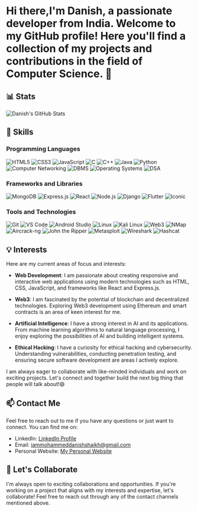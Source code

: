 # Hi there,I'm Danish, a passionate developer from India. Welcome to my GitHub profile! Here you'll find a collection of my projects and contributions in the field of Computer Science. 👋

## 📊 Stats

![Danish's GitHub Stats](https://github-readme-stats.vercel.app/api?username=daanishhshaikh&show_icons=true&theme=tokyonight)
<!-- ![Top Langs](https://github-readme-stats.vercel.app/api/top-langs/?username=daanishhshaikh&layout=compact) -->

## 🌱 Skills

### Programming Languages
![HTML5](https://img.shields.io/badge/-HTML5-E34F26?style=flat-square&logo=html5&logoColor=white&color=E34F26&logoWidth=20)
![CSS3](https://img.shields.io/badge/-CSS3-1572B6?style=flat-square&logo=css3&logoColor=white&color=1572B6&logoWidth=20)
![JavaScript](https://img.shields.io/badge/-JavaScript-F7DF1E?style=flat-square&logo=javascript&logoColor=black&color=F7DF1E&logoWidth=20)
![C](https://img.shields.io/badge/-C-A8B9CC?style=flat-square&logo=c&logoColor=white&color=A8B9CC&logoWidth=20)
![C++](https://img.shields.io/badge/-C++-00599C?style=flat-square&logo=c%2B%2B&logoColor=white&color=00599C&logoWidth=20)
![Java](https://img.shields.io/badge/-Java-007396?style=flat-square&logo=java&logoColor=white&color=007396&logoWidth=20)
![Python](https://img.shields.io/badge/-Python-3776AB?style=flat-square&logo=python&logoColor=white&color=3776AB&logoWidth=20)
![Computer Networking](https://img.shields.io/badge/-Computer%20Networking-00BFFF?style=flat-square&logo=network&logoColor=white&color=00BFFF&logoWidth=20)
![DBMS](https://img.shields.io/badge/-DBMS-FFA500?style=flat-square&logo=database&logoColor=white&color=FFA500&logoWidth=20)
![Operating Systems](https://img.shields.io/badge/-Operating%20Systems-000000?style=flat-square&logo=linux&logoColor=white&color=000000&logoWidth=20)
![DSA](https://img.shields.io/badge/-DSA-FF6F00?style=flat-square&logo=algorithm&logoColor=white&color=FF6F00&logoWidth=20)

### Frameworks and Libraries
![MongoDB](https://img.shields.io/badge/-MongoDB-47A248?style=flat-square&logo=mongodb&logoColor=white&color=47A248&logoWidth=20)
![Express.js](https://img.shields.io/badge/-Express.js-000000?style=flat-square&logo=express&logoColor=white&color=000000&logoWidth=20)
![React](https://img.shields.io/badge/-React-61DAFB?style=flat-square&logo=react&logoColor=black&color=61DAFB&logoWidth=20)
![Node.js](https://img.shields.io/badge/-Node.js-339933?style=flat-square&logo=node.js&logoColor=white&color=339933&logoWidth=20)
![Django](https://img.shields.io/badge/-Django-092E20?style=flat-square&logo=django&logoColor=white&color=092E20&logoWidth=20)
![Flutter](https://img.shields.io/badge/-Flutter-02569B?style=flat-square&logo=flutter&logoColor=white&color=02569B&logoWidth=20)
![Iconic](https://img.shields.io/badge/-Iconic-FF6F39?style=flat-square&logo=iconic&logoColor=white&color=FF6F39&logoWidth=20)

### Tools and Technologies
![Git](https://img.shields.io/badge/-Git-F05032?style=flat-square&logo=git&logoColor=white&color=F05032&logoWidth=20)
![VS Code](https://img.shields.io/badge/-VS%20Code-007ACC?style=flat-square&logo=visual-studio-code&logoColor=white&color=007ACC&logoWidth=20)
![Android Studio](https://img.shields.io/badge/-Android%20Studio-3DDC84?style=flat-square&logo=android-studio&logoColor=white&color=3DDC84&logoWidth=20)
![Linux](https://img.shields.io/badge/-Linux-FCC624?style=flat-square&logo=linux&logoColor=black&color=FCC624&logoWidth=20)
![Kali Linux](https://img.shields.io/badge/-Kali%20Linux-557C94?style=flat-square&logo=kali-linux&logoColor=white&color=557C94&logoWidth=20)
![Web3](https://img.shields.io/badge/-Web3-F16822?style=flat-square&logo=ethereum&logoColor=white&color=F16822&logoWidth=20)
![NMap](https://img.shields.io/badge/-NMap-000000?style=flat-square&logo=nmap&logoColor=white&color=000000&logoWidth=20)
![Aircrack-ng](https://img.shields.io/badge/-Aircrack--ng-1F8ACB?style=flat-square&logo=aircrack-ng&logoColor=white&color=1F8ACB&logoWidth=20)
![John the Ripper](https://img.shields.io/badge/-John%20the%20Ripper-262626?style=flat-square&logo=john-the-ripper&logoColor=white&color=262626&logoWidth=20)
![Metasploit](https://img.shields.io/badge/-Metasploit-DC382D?style=flat-square&logo=metasploit&logoColor=white&color=DC382D&logoWidth=20)
![Wireshark](https://img.shields.io/badge/-Wireshark-1679A7?style=flat-square&logo=wireshark&logoColor=white&color=1679A7&logoWidth=20)
![Hashcat](https://img.shields.io/badge/-Hashcat-2E3440?style=flat-square&logo=hashcat&logoColor=white&color=2E3440&logoWidth=20)


## 💡 Interests

Here are my current areas of focus and interests:

- **Web Development**: I am passionate about creating responsive and interactive web applications using modern technologies such as HTML, CSS, JavaScript, and frameworks like React and Express.js.

- **Web3**: I am fascinated by the potential of blockchain and decentralized technologies. Exploring Web3 development using Ethereum and smart contracts is an area of keen interest for me.

- **Artificial Intelligence**: I have a strong interest in AI and its applications. From machine learning algorithms to natural language processing, I enjoy exploring the possibilities of AI and building intelligent systems.

- **Ethical Hacking**: I have a curiosity for ethical hacking and cybersecurity. Understanding vulnerabilities, conducting penetration testing, and ensuring secure software development are areas I actively explore.

I am always eager to collaborate with like-minded individuals and work on exciting projects. Let's connect and together build the next big thing that people will talk about!😄


## 📫 Contact Me

Feel free to reach out to me if you have any questions or just want to connect. You can find me on:
- LinkedIn: [LinkedIn Profile](https://www.linkedin.com/in/mohammed-danish-shaikh-dev/)
- Email: iammohammeddanishshaikh@gmail.com
- Personal Website: [My Personal Website](https://daanishhshaikh.github.io/CV/)

## 🚀 Let's Collaborate

I'm always open to exciting collaborations and opportunities. If you're working on a project that aligns with my interests and expertise, let's collaborate! Feel free to reach out through any of the contact channels mentioned above.
